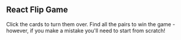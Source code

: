 ## React Flip Game

Click the cards to turn them over. Find all the pairs to win the game - however, if you make a mistake you'll need to start from scratch!
